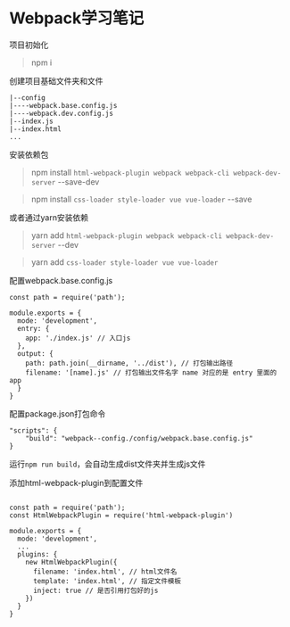 # Webpack学习笔记
项目初始化
> npm i

创建项目基础文件夹和文件

```
|--config
|----webpack.base.config.js
|----webpack.dev.config.js
|--index.js
|--index.html
...
```
安装依赖包
> npm install `html-webpack-plugin webpack webpack-cli webpack-dev-server` --save-dev

> npm install `css-loader style-loader vue vue-loader` --save

或者通过yarn安装依赖
> yarn add `html-webpack-plugin webpack webpack-cli webpack-dev-server` --dev

> yarn add `css-loader style-loader vue vue-loader`

配置webpack.base.config.js
```
const path = require('path');

module.exports = {
  mode: 'development',
  entry: {
    app: './index.js' // 入口js
  },
  output: {
    path: path.join(__dirname, '../dist'), // 打包输出路径
    filename: '[name].js' // 打包输出文件名字 name 对应的是 entry 里面的 app
  }
}
```
配置package.json打包命令
```
"scripts": {
    "build": "webpack--config./config/webpack.base.config.js"
}
```
运行`npm run build`，会自动生成dist文件夹并生成js文件

添加html-webpack-plugin到配置文件
<pre><code>
const path = require('path');
const HtmlWebpackPlugin = require('html-webpack-plugin')

module.exports = {
  mode: 'development',
  ...
  plugins: {
    new HtmlWebpackPlugin({
      filename: 'index.html', // html文件名
      template: 'index.html', // 指定文件模板
      inject: true // 是否引用打包好的js
    })
  }
}
</code></pre>
